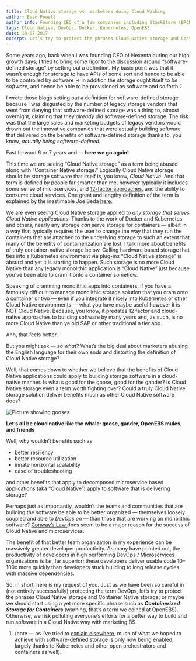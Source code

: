 ```yaml
---
title: Cloud Native storage vs. marketers doing Cloud Washing
author: Evan Powell
author_info: Founding CEO of a few companies including StackStorm (BRCD) and Nexenta — and CEO & Chairman of OpenEBS/MayaData. ML and DevOps and Python, oh my!
tags: Cloud Native, DevOps, Docker, Kubernetes, OpenEBS
date: 18-07-2017
excerpt: Let’s try to protect the phrases Cloud-Native storage and Container Native storage; or maybe we should start using a yet more specific phrase such as Containerized Storage for Containers
---
```


Some years ago, back when I was founding CEO of Nexenta during our high growth days, I tried to bring some rigor to the discussion around “software-defined storage” by setting out a definition. My basic point was that it wasn’t enough for storage to have APIs of some sort and hence to be able to be controlled by software -> in addition the storage ought itself to *be software*, and hence be able to be provisioned as software and so forth.*1*

I wrote those blogs setting out a definition for software-defined storage because I was disgusted by the number of legacy storage vendors that went from denying that software-defined storage was a thing to, almost overnight, claiming that they *already did* software-defined storage. The risk was that the large sales and marketing budgets of legacy vendors would drown out the innovative companies that were actually building software that delivered on the benefits of software-defined storage thanks to, you know, *actually being software-defined*.

Fast forward 6 or 7 years and — **here we go again!**

This time we are seeing “Cloud Native storage” as a term being abused along with “Container Native storage.” Logically Cloud Native storage should be storage software that itself is, you know, *Cloud Native*. And that term is defined by people far smarter than me, however typically it includes some sense of microservices, and [12-factor approaches](https://12factor.net/), and the ability to consume cloud services. One great and lengthy definition of the term is explained by the inestimable Joe Beda [here](https://blog.heptio.com/cloud-native-part-1-definition-716ed30e9193).

We are even seeing Cloud Native storage applied to *any storage that serves Cloud Native applications*. Thanks to the work of Docker and Kubernetes and others, nearly any storage *can* serve storage for containers — albeit in a way that typically requires the user to change the way that they run the containers that are attached to the underlying storage to such an extent that many of the benefits of containerization are lost; I talk more about benefits of truly container-native storage below. Calling hardware based storage that ties into a Kubernetes environment via plug-ins “Cloud Native storage” is absurd and yet it is starting to happen. Such storage is no more Cloud Native than any legacy monolithic application is “Cloud Native” just because you’ve been able to cram it onto a container somehow.

Speaking of cramming monolithic apps into containers, if you have a famously difficult to manage monolithic storage solution that you cram onto a container or two — even if you integrate it nicely into Kubernetes or other Cloud Native environments — what you have maybe useful however it is NOT Cloud Native. Because, you know, it predates 12 factor and cloud-native approaches to building software by many years and, as such, is no more Cloud Native than ye old SAP or other traditional n tier app.

Ahh, that feels better.

But you might ask — *so what*? What’s the big deal about marketers abusing the English language for their own ends and distorting the definition of Cloud Native storage?

Well, that comes down to whether we believe that the benefits of Cloud Native applications could apply to building storage software in a cloud-native manner. Is what’s good for the goose, good for the gander? Is Cloud Native storage even a term worth fighting over? Could a truly Cloud Native storage solution deliver benefits much as other Cloud Native software does?

![Picture showing gooses](/images/blog/goose.png)

**Let’s all be cloud native like the whale: goose, gander, OpenEBS mules, and friends**

Well, why wouldn’t benefits such as:

- better resiliency
- better resource utilization
- innate horizontal scalability
- ease of troubleshooting

and other benefits that apply to decomposed microservice based applications (aka “Cloud Native”) apply to software that is delivering storage?

Perhaps just as importantly, wouldn’t the teams and communities that are building the software be able to be better organized — themselves loosely coupled and able to *DevOps on* — than those that are working on monolithic software? [Conway’s Law ](https://en.wikipedia.org/wiki/Conway%27s_law)does seem to be a major reason for the success of Cloud Native and microservices.

The benefit of that better team organization in my experience can be massively greater developer productivity. As many have pointed out, the productivity of developers in high performing DevOps / Microservices organizations is far, far superior; these developers deliver usable code 10–100x more quickly than developers stuck building to long release cycles with massive dependencies.

So, in short, here is my request of you. Just as we have been so careful in (not entirely successfully) protecting the term DevOps, let’s try to protect the phrases Cloud Native storage and Container Native storage; or maybe we should start using a yet more specific phrase such as ***Containerized Storage for Containers*** (warning, that’s a term we coined at OpenEBS). Otherwise, we risk polluting everyone’s efforts for a better way to build and run software in a Cloud Native way with marketing BS.

1. (note — as I’ve tried to [explain elsewhere](/blog/software-defined-storage-finally), much of what we hoped to achieve with software-defined storage is only now being enabled, largely thanks to Kubernetes and other open orchestrators and containers as well).
